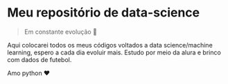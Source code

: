 # Meu repositório de data-science

> Em constante evolução 🧠

Aqui colocarei todos os meus códigos voltados a data science/machine learning, espero a cada dia evoluir mais. Estudo por meio da alura e brinco com dados de futebol.

Amo python ❤️

